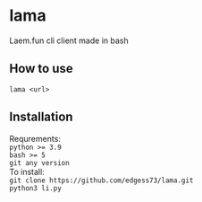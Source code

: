 # lama
Laem.fun cli client made in bash
## How to use
`lama <url>`
## Installation
Requrements:  
`python >= 3.9`  
`bash >= 5`  
`git any version`  
To install:  
`git clone https://github.com/edgess73/lama.git`  
`python3 li.py`  
